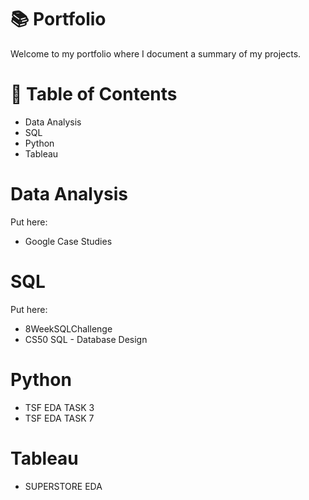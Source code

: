 # 📚 Portfolio

Welcome to my portfolio where I document a summary of my projects.

# 📄 Table of Contents

* Data Analysis
* SQL
* Python
* Tableau

# Data Analysis

Put here:

* Google Case Studies

# SQL

Put here:

* 8WeekSQLChallenge
* CS50 SQL - Database Design

# Python

* TSF EDA TASK 3
* TSF EDA TASK 7

# Tableau

* SUPERSTORE EDA
